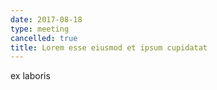 ```yaml
---
date: 2017-08-18
type: meeting
cancelled: true
title: Lorem esse eiusmod et ipsum cupidatat
---
```

ex laboris